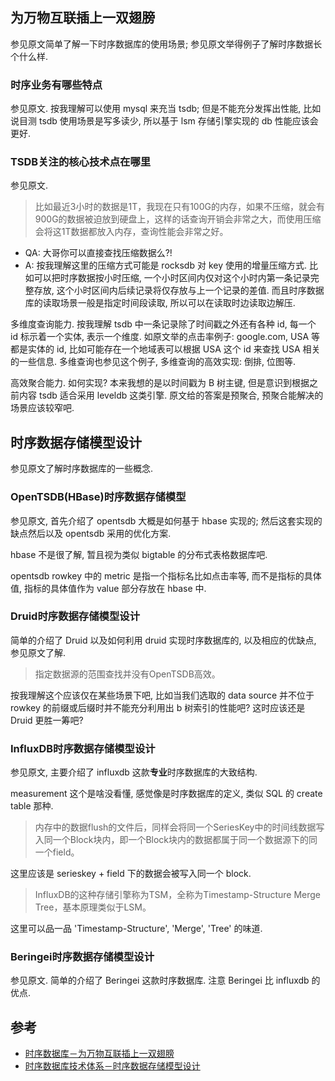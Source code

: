 
## 为万物互联插上一双翅膀

参见原文简单了解一下时序数据库的使用场景; 参见原文举得例子了解时序数据长个什么样.

### 时序业务有哪些特点

参见原文. 按我理解可以使用 mysql 来充当 tsdb; 但是不能充分发挥出性能, 比如说目测 tsdb 使用场景是写多读少, 所以基于 lsm 存储引擎实现的 db 性能应该会更好.

### TSDB关注的核心技术点在哪里

参见原文.

>   比如最近3小时的数据是1T，我现在只有100G的内存，如果不压缩，就会有900G的数据被迫放到硬盘上，这样的话查询开销会非常之大，而使用压缩会将这1T数据都放入内存，查询性能会非常之好。

-   QA: 大哥你可以直接查找压缩数据么?!
-   A: 按我理解这里的压缩方式可能是 rocksdb 对 key 使用的增量压缩方式. 比如可以把时序数据按小时压缩, 一个小时区间内仅对这个小时内第一条记录完整存放, 这个小时区间内后续记录将仅存放与上一个记录的差值. 而且时序数据库的读取场景一般是指定时间段读取, 所以可以在读取时边读取边解压.

多维度查询能力. 按我理解 tsdb 中一条记录除了时间戳之外还有各种 id, 每一个 id 标示着一个实体, 表示一个维度. 如原文举的点击率例子: google.com, USA 等都是实体的 id, 比如可能存在一个地域表可以根据 USA 这个 id 来查找 USA 相关的一些信息. 多维查询也参见这个例子, 多维查询的高效实现: 倒排, 位图等.

高效聚合能力. 如何实现? 本来我想的是以时间戳为 B 树主键, 但是意识到根据之前内容 tsdb 适合采用 leveldb 这类引擎. 原文给的答案是预聚合, 预聚合能解决的场景应该较窄吧.


## 时序数据存储模型设计

参见原文了解时序数据库的一些概念.

### OpenTSDB(HBase)时序数据存储模型

参见原文, 首先介绍了 opentsdb 大概是如何基于 hbase 实现的; 然后这套实现的缺点然后以及 opentsdb 采用的优化方案.

hbase 不是很了解, 暂且视为类似 bigtable 的分布式表格数据库吧.

opentsdb rowkey 中的 metric 是指一个指标名比如点击率等, 而不是指标的具体值, 指标的具体值作为 value 部分存放在 hbase 中.

### Druid时序数据存储模型设计

简单的介绍了 Druid 以及如何利用 druid 实现时序数据库的, 以及相应的优缺点, 参见原文了解.

>   指定数据源的范围查找并没有OpenTSDB高效。

按我理解这个应该仅在某些场景下吧, 比如当我们选取的 data source 并不位于 rowkey 的前缀或后缀时并不能充分利用出 b 树索引的性能吧? 这时应该还是 Druid 更胜一筹吧?

### InfluxDB时序数据存储模型设计

参见原文, 主要介绍了 influxdb 这款**专业**时序数据库的大致结构.

measurement 这个是啥没看懂, 感觉像是时序数据库的定义, 类似 SQL 的 create table 那种.

>   内存中的数据flush的文件后，同样会将同一个SeriesKey中的时间线数据写入同一个Block块内，即一个Block块内的数据都属于同一个数据源下的同一个field。

这里应该是 serieskey + field 下的数据会被写入同一个 block.

>   InfluxDB的这种存储引擎称为TSM，全称为Timestamp-Structure Merge Tree，基本原理类似于LSM。

这里可以品一品 'Timestamp-Structure', 'Merge', 'Tree' 的味道.

### Beringei时序数据存储模型设计

参见原文. 简单的介绍了 Beringei 这款时序数据库. 注意 Beringei 比 influxdb 的优点.






## 参考

-   [时序数据库－为万物互联插上一双翅膀][20180203183333]
-   [时序数据库技术体系－时序数据存储模型设计][20180203183441]


[20180203183333]: <http://hbasefly.com/2017/11/19/timeseries-database-1/> "网页剪报/时序数据库－为万物互联插上一双翅膀"

[20180203183441]: <http://hbasefly.com/2017/11/19/timeseries-database-2/> "网页剪报/时序数据库技术体系－时序数据存储模型设计"


